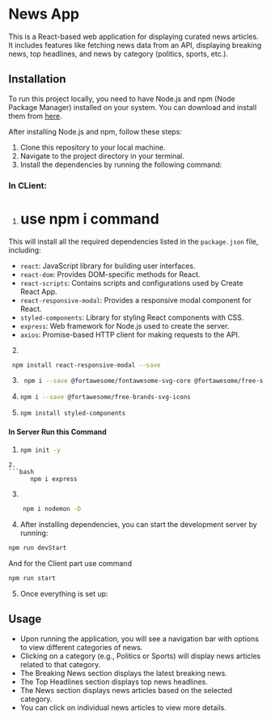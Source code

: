 # News App

This is a React-based web application for displaying curated news articles. It includes features like fetching news data from an API, displaying breaking news, top headlines, and news by category (politics, sports, etc.).

## Installation

To run this project locally, you need to have Node.js and npm (Node Package Manager) installed on your system. You can download and install them from [here](https://nodejs.org/).

After installing Node.js and npm, follow these steps:

1. Clone this repository to your local machine.
2. Navigate to the project directory in your terminal.
3. Install the dependencies by running the following command:

### In CLient:

1. # use npm i command
This will install all the required dependencies listed in the `package.json` file, including:

- `react`: JavaScript library for building user interfaces.
- `react-dom`: Provides DOM-specific methods for React.
- `react-scripts`: Contains scripts and configurations used by Create React App.
- `react-responsive-modal`: Provides a responsive modal component for React.
- `styled-components`: Library for styling React components with CSS.
- `express`: Web framework for Node.js used to create the server.
- `axios`: Promise-based HTTP client for making requests to the API.
2.
  ```bash
   npm install react-responsive-modal --save
  ```
3. ```bash
    npm i --save @fortawesome/fontawesome-svg-core @fortawesome/free-solid-svg-icons @fortawesome/react-fontawesome
   ```
4. ```bash
   npm i --save @fortawesome/free-brands-svg-icons
    ```
5.  ```bash
    npm install styled-components
     ```


#### In Server Run this Command 
1.
    ```bash
    npm init -y
```
2.
```bash
      npm i express 
```
3.
 ```bash
     npm i nodemon -D 
```




4. After installing dependencies, you can start the development server by running:

```bash
npm run devStart
```
And for the Client part use command 
```bash
npm run start
```




5. Once everything is set up:

## Usage

- Upon running the application, you will see a navigation bar with options to view different categories of news.
- Clicking on a category (e.g., Politics or Sports) will display news articles related to that category.
- The Breaking News section displays the latest breaking news.
- The Top Headlines section displays top news headlines.
- The News section displays news articles based on the selected category.
- You can click on individual news articles to view more details.


